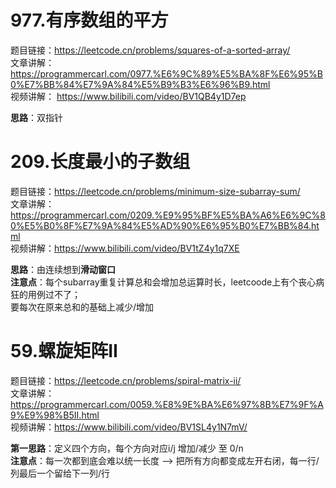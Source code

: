# 977.有序数组的平方  

题目链接：https://leetcode.cn/problems/squares-of-a-sorted-array/  
文章讲解：https://programmercarl.com/0977.%E6%9C%89%E5%BA%8F%E6%95%B0%E7%BB%84%E7%9A%84%E5%B9%B3%E6%96%B9.html  
视频讲解： https://www.bilibili.com/video/BV1QB4y1D7ep   

**思路**：双指针  
  
# 209.长度最小的子数组   

题目链接：https://leetcode.cn/problems/minimum-size-subarray-sum/  
文章讲解：https://programmercarl.com/0209.%E9%95%BF%E5%BA%A6%E6%9C%80%E5%B0%8F%E7%9A%84%E5%AD%90%E6%95%B0%E7%BB%84.html  
视频讲解：https://www.bilibili.com/video/BV1tZ4y1q7XE  

**思路**：由连续想到**滑动窗口**  
**注意点**：每个subarray重复计算总和会增加总运算时长，leetcoode上有个丧心病狂的用例过不了；  
要每次在原来总和的基础上减少/增加  


 # 59.螺旋矩阵II  


题目链接：https://leetcode.cn/problems/spiral-matrix-ii/  
文章讲解：https://programmercarl.com/0059.%E8%9E%BA%E6%97%8B%E7%9F%A9%E9%98%B5II.html  
视频讲解：https://www.bilibili.com/video/BV1SL4y1N7mV/  

**第一思路**：定义四个方向，每个方向对应i/j 增加/减少 至 0/n  
**注意点**：每一次都到底会难以统一长度 --> 把所有方向都变成左开右闭，每一行/列最后一个留给下一列/行
